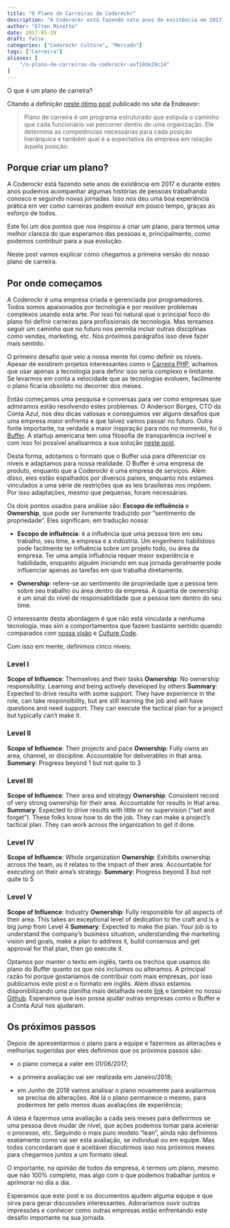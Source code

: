 ```yaml
---
title: "O Plano de Carreiras da Coderockr"
description: "A Coderockr está fazendo sete anos de existência em 2017 e durante estes anos pudemos acompanhar algumas histórias de pessoas trabalhando conosco e seguindo novas jornadas..."
author: "Elton Minetto"
date: 2017-05-29
draft: false
categories: ["Coderockr Culture", "Mercado"]
tags: ["Carreira"]
aliases: [
    "/o-plano-de-carreiras-da-coderockr-aaf10de29c14"
]
---
```


O que é um plano de carreira?

Citando a definição [neste ótimo post](https://endeavor.org.br/plano-de-carreira/) publicado no site da Endeavor:

> Plano de carreira é um programa estruturado que estipula o caminho que cada funcionário vai percorrer dentro de uma organização. Ele determina as competências necessárias para cada posição hierárquica e também qual é a expectativa da empresa em relação àquela posição.

## Porque criar um plano?

A Coderockr está fazendo sete anos de existência em 2017 e durante estes anos pudemos acompanhar algumas histórias de pessoas trabalhando conosco e seguindo novas jornadas. Isso nos deu uma boa experiência prática em ver como carreiras podem evoluir em pouco tempo, graças ao esforço de todos.

Este foi um dos pontos que nos inspirou a criar um plano, para termos uma melhor clareza do que esperamos das pessoas e, principalmente, como podemos contribuir para a sua evolução.

Neste post vamos explicar como chegamos a primeira versão do nosso plano de carreira.

## Por onde começamos

A Coderockr é uma empresa criada e gerenciada por programadores. Todos somos apaixonados por tecnologia e por resolver problemas complexos usando esta arte. Por isso foi natural que o principal foco do plano foi definir carreiras para profissionais de tecnologia. Mas tentamos seguir um caminho que no futuro nos permita incluir outras disciplinas como vendas, marketing, etc. Nos próximos parágrafos isso deve fazer mais sentido.

O primeiro desafio que veio a nossa mente foi como definir os níveis. Apesar de existirem projetos interessantes como o [Carreira PHP](https://github.com/abraphp/CarreiraPHP), achamos que usar apenas a tecnologia para definir isso seria complexo e limitante. Se levarmos em conta a velocidade que as tecnologias evoluem, facilmente o plano ficaria obsoleto no decorrer dos meses.

Então começamos uma pesquisa e conversas para ver como empresas que admiramos estão resolvendo estes problemas. O Anderson Borges, CTO da Conta Azul, nos deu dicas valiosas e conseguimos ver alguns desafios que uma empresa maior enfrenta e que talvez vamos passar no futuro. Outra fonte importante, na verdade a maior inspiração para nós no momento, foi o [Buffer](http://buffer.com). A startup americana tem uma filosofia de transparência incrível e com isso foi possível analisarmos a sua solução [neste post](https://open.buffer.com/engineering-career-framework).

Desta forma, adotamos o formato que o Buffer usa para diferenciar os níveis e adaptamos para nossa realidade. O Buffer é uma empresa de produto, enquanto que a Coderockr é uma empresa de serviços. Além disso, eles estão espalhados por diversos países, enquanto nós estamos vinculados a uma série de restrições que as leis brasileiras nos impõem. Por isso adaptações, mesmo que pequenas, foram necessárias.

Os dois pontos usados para análise são: **Escopo de influência** e **Ownership**, que pode ser livremente traduzido por “sentimento de propriedade”. Eles significam, em tradução nossa:

* **Escopo de influência**: é a influência que uma pessoa tem em seu trabalho, seu time, a empresa e a indústria. Um engenheiro habilidoso pode facilmente ter influência sobre um projeto todo, ou área da empresa. Ter uma ampla influência requer maior experiência e habilidade, enquanto alguém iniciando em sua jornada geralmente pode influenciar apenas as tarefas em que trabalha diretamente.

* **Ownership**: refere-se ao sentimento de propriedade que a pessoa tem sobre seu trabalho ou área dentro da empresa. A quantia de ownership é um sinal do nível de responsabilidade que a pessoa tem dentro do seu time.

O interessante desta abordagem é que não está vinculada a nenhuma tecnologia, mas sim a comportamentos que fazem bastante sentido quando comparados com [nossa visão](http://coderockr.com/about.html) e [Culture Code](https://blog.coderockr.com/culture-code-da-coderockr-17f1789e7731).

Com isso em mente, definimos cinco níveis:

### **Level I**

**Scope of Influence**: Themselves and their tasks
**Ownership**: No ownership responsibility. Learning and being actively developed by others
**Summary**: Expected to drive results with some support. They have experience in the role, can take responsibility, but are still learning the job and will have questions and need support. They can execute the tactical plan for a project but typically can’t make it.

### Level II

**Scope of Influence**: Their projects and pace
**Ownership**: Fully owns an area, channel, or discipline. Accountable for deliverables in that area.
**Summary**: Progress beyond 1 but not quite to 3

### Level III

**Scope of Influence**: Their area and strategy
**Ownership**: Consistent record of very strong ownership for their area. Accountable for results in that area.
**Summary**: Expected to drive results with little or no supervision (“set and forget”). These folks know how to do the job. They can make a project’s tactical plan. They can work across the organization to get it done.

### Level IV

**Scope of Influence**: Whole organization
**Ownership**: Exhibits ownership across the team, as it relates to the impact of their area. Accountable for executing on their area’s strategy.
**Summary**: Progress beyond 3 but not quite to 5

### Level V

**Scope of Influence**: Industry
**Ownership**: Fully responsible for all aspects of their area.
This takes an exceptional level of dedication to the craft and is a big jump from Level 4
**Summary**: Expected to make the plan. Your job is to understand the company’s business situation, understanding the marketing vision and goals, make a plan to address it, build consensus and get approval for that plan, then go execute it.

Optamos por manter o texto em inglês, tanto os trechos que usamos do plano do Buffer quanto os que nós incluímos ou alteramos. A principal razão foi porque gostaríamos de contribuir com mais empresas, por isso publicamos este post e o formato em inglês. Além disso estamos disponibilizando uma planilha mais detalhada neste [link](https://docs.google.com/spreadsheets/d/1xVr10UkVzdArdwvRURQUqUKtjdZeb4juHDPJk4CVVAk/edit?usp=sharing) e também no nosso [Github](https://github.com/Coderockr/carreira). Esperamos que isso possa ajudar outras empresas como o Buffer e a Conta Azul nos ajudaram.

## Os próximos passos

Depois de apresentarmos o plano para a equipe e fazermos as alterações e melhorias sugeridas por eles definimos que os próximos passos são:

* o plano começa a valer em 01/06/2017;

* a primeira avaliação vai ser realizada em Janeiro/2018;

* em Junho de 2018 vamos analisar o plano novamente para avaliarmos se precisa de alterações. Até lá o plano permanece o mesmo, para podermos ter pelo menos duas avaliações de experiência;

A ideia é fazermos uma avaliação a cada seis meses para definirmos se uma pessoa deve mudar de nível, que ações podemos tomar para acelerar o processo, etc. Seguindo o mais puro modelo “lean”, ainda não definimos exatamente como vai ser esta avaliação, se individual ou em equipe. Mas todos concordaram que é aceitável discutirmos isso nos próximos meses para chegarmos juntos a um formato ideal.

O importante, na opinião de todos da empresa, é termos um plano, mesmo que não 100% completo, mas algo com o que podemos trabalhar juntos e aprimorar no dia a dia.

Esperamos que este post e os documentos ajudem alguma equipe e que sirva para gerar discussões interessantes. Adoraríamos ouvir outras impressões e conhecer como outras empresas estão enfrentando este desafio importante na sua jornada.
